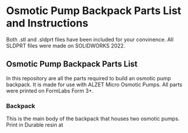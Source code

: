 # Osmotic Pump Backpack Parts List and Instructions

Both .stl and .sldprt files have been included for your convinence. All SLDPRT files were made on SOLIDWORKS 2022.

## Osmotic Pump Backpack Parts List

In this repository are all the parts required to build an osmotic pump backpack. It is made for use with ALZET Micro Osmotic Pumps. All parts were printed on FormLabs Form 3+.

### Backpack

This is the main body of the backpack that houses two osmotic pumps. Print in Durable resin at 
